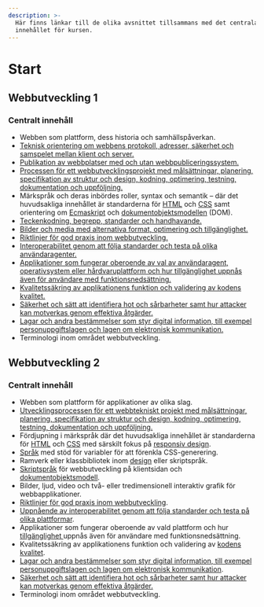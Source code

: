 ```yaml
---
description: >-
  Här finns länkar till de olika avsnittet tillsammans med det centrala
  innehållet för kursen.
---
```


# Start

## Webbutveckling 1

### Centralt innehåll

* Webben som plattform, dess historia och samhällspåverkan.
* [Teknisk orientering om webbens protokoll, adresser, säkerhet och samspelet mellan klient och server.](teknisk-orientering/viktiga-begrepp.md)
* [Publikation av webbplatser med och utan webbpubliceringssystem.](publikation/git-pages.md)
* [Processen för ett webbutvecklingsprojekt med målsättningar, planering, specifikation av struktur och design, kodning, optimering, testning, dokumentation och uppföljning.](https://jens-andreasson.gitbook.io/projekt/)
* Märkspråk och deras inbördes roller, syntax och semantik – där det huvudsakliga innehållet är standarderna för [HTML](html/html-spraket.md) och [CSS](css/css-spraket.md) samt orientering om [Ecmaskript](javascript/js-spraket.md) och [dokumentobjektsmodellen](html/dom.md) \(DOM\).
* [Teckenkodning, begrepp, standarder och handhavande.](teknisk-orientering/teckenkodning.md)
* [Bilder och media med alternativa format, optimering och tillgänglighet.](media/bilder.md)
* [Riktlinjer för god praxis inom webbutveckling.](tester/checklista-foer-webbsidor.md)
* [Interoperabilitet genom att följa standarder och testa på olika användaragenter.](tester/kodkvalitet.md)
* [Applikationer som fungerar oberoende av val av användaragent, operativsystem eller hårdvaruplattform och hur tillgänglighet uppnås även för användare med funktionsnedsättning.](tester/anvaendbarhet-och-tillgaenglighet.md)
* [Kvalitetssäkring av applikationens funktion och validering av kodens kvalitet.](tester/kodkvalitet.md)
* [Säkerhet och sätt att identifiera hot och sårbarheter samt hur attacker kan motverkas genom effektiva åtgärder.](tester/saekerhet.md)
* [Lagar och andra bestämmelser som styr digital information, till exempel personuppgiftslagen och lagen om elektronisk kommunikation.](publikation/lagar-och-regler.md)
* Terminologi inom området webbutveckling.

## Webbutveckling 2

### Centralt innehåll

* Webben som plattform för applikationer av olika slag.
* [Utvecklingsprocessen för ett webbtekniskt projekt med målsättningar, planering, specifikation av struktur och design, kodning, optimering, testning, dokumentation och uppföljning.  ](https://jens-andreasson.gitbook.io/projekt/)
* Fördjupning i märkspråk där det huvudsakliga innehållet är standarderna för [HTML](html/html-spraket.md) och [CSS](css/css-spraket.md) med särskilt fokus på [responsiv design](design/responsiv-design.md).
* [Språk](css/sass.md) med stöd för variabler för att förenkla CSS-generering.
* Ramverk eller klassbibliotek inom [design](design/bootstrap.md) eller skriptspråk.
* [Skriptspråk](javascript/js-spraket.md) för webbutveckling på klientsidan och [dokumentobjektsmodell](html/dom.md).
* Bilder, ljud, video och två- eller tredimensionell interaktiv grafik för webbapplikationer.
* [Riktlinjer för god praxis inom webbutveckling](tester/checklista-foer-webbsidor.md).
* [Uppnående av interoperabilitet genom att följa standarder och testa på olika plattformar](tester/checklista-foer-webbsidor.md).
* Applikationer som fungerar oberoende av vald plattform och hur [tillgänglighet ](tester/anvaendbarhet-och-tillgaenglighet.md)uppnås även för användare med funktionsnedsättning.
* Kvalitetssäkring av applikationens funktion och validering av [kodens kvalitet](tester/kodkvalitet.md).
* [Lagar och andra bestämmelser som styr digital information, till exempel personuppgiftslagen och lagen om elektronisk kommunikation](publikation/lagar-och-regler.md).
* [Säkerhet och sätt att identifiera hot och sårbarheter samt hur attacker kan motverkas genom effektiva åtgärder.  ](tester/saekerhet.md)
* Terminologi inom området webbutveckling.



